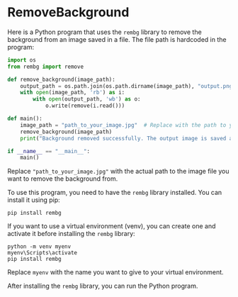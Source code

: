 # RemoveBackground

Here is a Python program that uses the `rembg` library to remove the background from an image saved in a file. The file path is hardcoded in the program:

```python
import os
from rembg import remove

def remove_background(image_path):
    output_path = os.path.join(os.path.dirname(image_path), "output.png")
    with open(image_path, 'rb') as i:
        with open(output_path, 'wb') as o:
            o.write(remove(i.read()))

def main():
    image_path = "path_to_your_image.jpg"  # Replace with the path to your image file
    remove_background(image_path)
    print("Background removed successfully. The output image is saved as output.png in the same directory as the input image.")

if __name__ == "__main__":
    main()
```

Replace `"path_to_your_image.jpg"` with the actual path to the image file you want to remove the background from.

To use this program, you need to have the `rembg` library installed. You can install it using pip:

```
pip install rembg
```

If you want to use a virtual environment (venv), you can create one and activate it before installing the `rembg` library:

```
python -m venv myenv
myenv\Scripts\activate
pip install rembg
```

Replace `myenv` with the name you want to give to your virtual environment.

After installing the `rembg` library, you can run the Python program.
